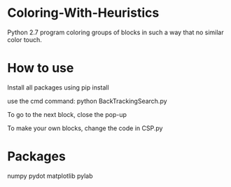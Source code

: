 # Coloring-With-Heuristics
Python 2.7 program coloring groups of blocks in such a way that no similar color touch.

# How to use
Install all packages using pip install

use the cmd command: python BackTrackingSearch.py

To go to the next block, close the pop-up

To make your own blocks, change the code in CSP.py

# Packages
numpy
pydot
matplotlib
pylab
